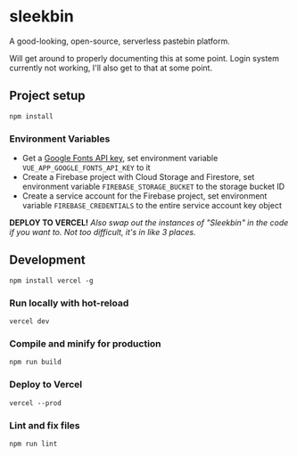 # sleekbin
A good-looking, open-source, serverless pastebin platform.

Will get around to properly documenting this at some point. Login system currently not working, I'll also get to that at some point.
## Project setup
```
npm install
```

### Environment Variables
- Get a [Google Fonts API key](https://developers.google.com/fonts/docs/developer_api#details), set environment variable `VUE_APP_GOOGLE_FONTS_API_KEY` to it
- Create a Firebase project with Cloud Storage and Firestore, set environment variable `FIREBASE_STORAGE_BUCKET` to the storage bucket ID
- Create a service account for the Firebase project, set environment variable `FIREBASE_CREDENTIALS` to the entire service account key object

**DEPLOY TO VERCEL!**
*Also swap out the instances of "Sleekbin" in the code if you want to. Not too difficult, it's in like 3 places.*

## Development
```shell
npm install vercel -g
```

### Run locally with hot-reload
```shell
vercel dev
```

### Compile and minify for production
```shell
npm run build
```

### Deploy to Vercel
```shell
vercel --prod
```

### Lint and fix files
```shell
npm run lint
```